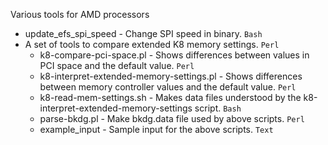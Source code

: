 Various tools for AMD processors
* update_efs_spi_speed - Change SPI speed in binary. `Bash`
* A set of tools to compare extended K8 memory settings. `Perl`
  * k8-compare-pci-space.pl - Shows differences between values
    in PCI space and the default value. `Perl`
  * k8-interpret-extended-memory-settings.pl - Shows differences
    between memory controller values and the default value. `Perl`
  * k8-read-mem-settings.sh -  Makes data files understood by the
    k8-interpret-extended-memory-settings script. `Bash`
  * parse-bkdg.pl - Make bkdg.data file used by above scripts. `Perl`
  * example_input - Sample input for the above scripts. `Text`
